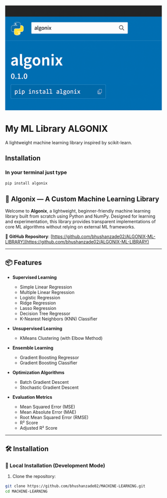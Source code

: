 ![Algonix Banner](algonix-banner.png)


# My ML Library ALGONIX

A lightweight machine learning library inspired by scikit-learn.

## Installation 
### In your terminal just type
```bash
pip install algonix
```


## 🤖 Algonix — A Custom Machine Learning Library

Welcome to **Algonix**, a lightweight, beginner-friendly machine learning library built from scratch using Python and NumPy. Designed for learning and experimentation, this library provides transparent implementations of core ML algorithms without relying on external ML frameworks.

📍 **GitHub Repository**: [https://github.com/bhushanzade02/ALGONIX-ML-LIBRARY](https://github.com/bhushanzade02/ALGONIX-ML-LIBRARY)

---

## 📦 Features

- **Supervised Learning**
  - Simple Linear Regression
  - Multiple Linear Regression
  - Logistic Regression
  - Ridge Regression
  - Lasso Regression
  - Decision Tree Regressor
  - K-Nearest Neighbors (KNN) Classifier

- **Unsupervised Learning**
  - KMeans Clustering (with Elbow Method)

- **Ensemble Learning**
  - Gradient Boosting Regressor
  - Gradient Boosting Classifier

- **Optimization Algorithms**
  - Batch Gradient Descent
  - Stochastic Gradient Descent

- **Evaluation Metrics**
  - Mean Squared Error (MSE)
  - Mean Absolute Error (MAE)
  - Root Mean Squared Error (RMSE)
  - R² Score
  - Adjusted R² Score

---

## 🛠 Installation

### 🔧 Local Installation (Development Mode)

1. Clone the repository:

```bash
git clone https://github.com/bhushanzade02/MACHINE-LEARNING.git
cd MACHINE-LEARNING
